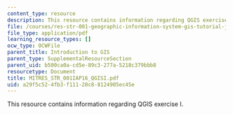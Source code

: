 ```yaml
---
content_type: resource
description: This resource contains information regarding QGIS exercise I.
file: /courses/res-str-001-geographic-information-system-gis-tutorial-january-iap-2016/a29f5c524fb3f11120c88124905ec45e_MITRES_STR_001IAP16_QGISI.pdf
file_type: application/pdf
learning_resource_types: []
ocw_type: OCWFile
parent_title: Introduction to GIS
parent_type: SupplementalResourceSection
parent_uid: b500ca0a-cd5e-89c3-277a-5218c379bbb8
resourcetype: Document
title: MITRES_STR_001IAP16_QGISI.pdf
uid: a29f5c52-4fb3-f111-20c8-8124905ec45e
---
```

This resource contains information regarding QGIS exercise I.

